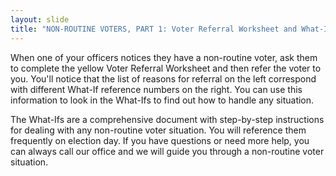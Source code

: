 ```yaml
---
layout: slide
title: "NON-ROUTINE VOTERS, PART 1: Voter Referral Worksheet and What-Ifs"
---
```


When one of your officers notices they have a non-routine voter, ask them to complete the yellow Voter Referral Worksheet and then refer the voter to you. You'll notice that the list of reasons for referral on the left correspond with different What-If reference numbers on the right. You can use this information to look in the What-Ifs to find out how to handle any situation.

The What-Ifs are a comprehensive document with step-by-step instructions for dealing with any non-routine voter situation. You will reference them frequently on election day. If you have questions or need more help, you can always call our office and we will guide you through a non-routine voter situation.
